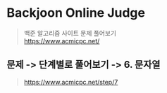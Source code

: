Backjoon Online Judge
======================
> 백준 알고리즘 사이트 문제 풀어보기   
> <https://www.acmicpc.net/>   

문제 -> 단계별로 풀어보기 -> 6. 문자열
------------------------------------------
> <https://www.acmicpc.net/step/7>
